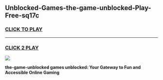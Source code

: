
## Unblocked-Games-the-game-unblocked-Play-Free-sq17c
<h3>
<a href="https://premium76.site?title=the-game-unblocked&ref=23A">CLICK TO PLAY</a></h3>
<hr>

<h3>
<a href="https://premium76.site?title=the-game-unblocked&ref=23A">CLICK 2 PLAY</a>
  
</h3>

<a href="https://premium76.site?title=the-game-unblocked&ref=23A"><img src="https://clearcache.store/games.png"></a>


**the-game-unblocked games unblocked: Your Gateway to Fun and Accessible Online Gaming**
